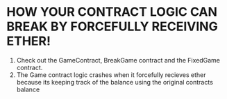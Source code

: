# HOW YOUR CONTRACT LOGIC CAN BREAK BY FORCEFULLY RECEIVING ETHER!
1. Check out the GameContract, BreakGame contract and the FixedGame contract.
2. The Game contract logic crashes when it forcefully recieves ether because its keeping track of the balance using the original contracts balance